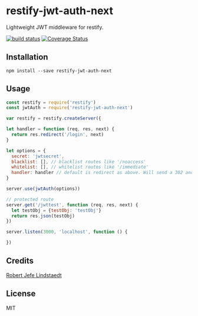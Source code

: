# restify-jwt-auth-next

Lightweight JWT middleware for restify.

[![build status](https://secure.travis-ci.org/eljefedelrodeodeljefe/restify-jwt-next.svg)](http://travis-ci.org/eljefedelrodeodeljefe/restify-jwt-auth-next) [![Coverage Status](https://coveralls.io/repos/eljefedelrodeodeljefe/restify-jwt-auth-next/badge.svg?branch=master&service=github)](https://coveralls.io/github/eljefedelrodeodeljefe/restify-jwt-auth-next?branch=master)
## Installation

```
npm install --save restify-jwt-auth-next
```

## Usage

```js
const restify = require('restify')
const jwtAuth = require('restify-jwt-auth-next')

var restify = restify.createServer({

let handler = function (req, res, next) {
  return res.redirect('/login', next)
}

let options = {
  secret: 'jwtsecret',
  blacklist: [], // blacklist routes like '/noaccess'
  whitelist: [], // whitelist routes like '/immediate'
  handler: handler // default is redirect as above. Will send a 302 and the login route
}

server.use(jwtAuth(options))

// protected route
server.get('/jwttest', function (req, res, next) {
  let testObj = {testObj: 'testObj'}
  return res.json(testObj)
})

server.listen(3000, 'localhost', function () {

})
```

## Credits
[Robert Jefe Lindstaedt](https://github.com/eljefedelrodeodeljefe/)

## License

MIT
